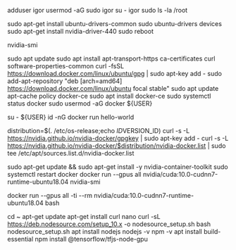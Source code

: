adduser igor
usermod -aG sudo igor
su - igor
sudo ls -la /root

sudo apt-get install ubuntu-drivers-common
sudo ubuntu-drivers devices
sudo apt-get install nvidia-driver-440
sudo reboot

nvidia-smi

sudo apt update
sudo apt install apt-transport-https ca-certificates curl software-properties-common
curl -fsSL https://download.docker.com/linux/ubuntu/gpg | sudo apt-key add -
sudo add-apt-repository "deb [arch=amd64] https://download.docker.com/linux/ubuntu focal stable"
sudo apt update
apt-cache policy docker-ce
sudo apt install docker-ce
sudo systemctl status docker
sudo usermod -aG docker ${USER}

su - ${USER}
id -nG
docker run hello-world

distribution=$(. /etc/os-release;echo $ID$VERSION_ID)
curl -s -L https://nvidia.github.io/nvidia-docker/gpgkey | sudo apt-key add -
curl -s -L https://nvidia.github.io/nvidia-docker/$distribution/nvidia-docker.list | sudo tee /etc/apt/sources.list.d/nvidia-docker.list

sudo apt-get update && sudo apt-get install -y nvidia-container-toolkit
sudo systemctl restart docker
docker run --gpus all nvidia/cuda:10.0-cudnn7-runtime-ubuntu18.04 nvidia-smi

docker run --gpus all -ti --rm nvidia/cuda:10.0-cudnn7-runtime-ubuntu18.04 bash

cd ~
apt-get update
apt-get install curl nano
curl -sL https://deb.nodesource.com/setup_10.x -o nodesource_setup.sh
bash nodesource_setup.sh
apt install nodejs
nodejs -v
npm -v
apt install build-essential
npm install @tensorflow/tfjs-node-gpu


